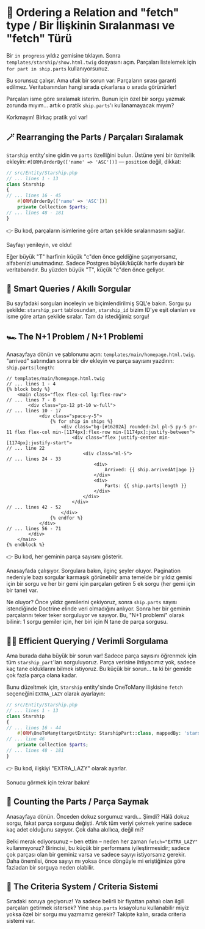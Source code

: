 # 🔢 Ordering a Relation and "fetch" type / Bir İlişkinin Sıralanması ve "fetch" Türü

Bir `in progress` yıldız gemisine tıklayın. Sonra `templates/starship/show.html.twig` dosyasını açın. Parçaları listelemek için `for part in ship.parts` kullanıyorsunuz.

Bu sorunsuz çalışır. Ama ufak bir sorun var: Parçaların sırası garanti edilmez. Veritabanından hangi sırada çıkarlarsa o sırada görünürler!

Parçaları isme göre sıralamak isterim. Bunun için özel bir sorgu yazmak zorunda mıyım... artık o pratik `ship.parts`'ı kullanamayacak mıyım?

Korkmayın! Birkaç pratik yol var!

## 🪄 Rearranging the Parts / Parçaları Sıralamak

`Starship` entity'sine gidin ve `parts` özelliğini bulun. Üstüne yeni bir öznitelik ekleyin: `#[ORM\OrderBy(['name' => 'ASC'])]` — `position` değil, dikkat:


```php
// src/Entity/Starship.php
// ... lines 1 - 13
class Starship
{
// ... lines 16 - 45
    #[ORM\OrderBy(['name' => 'ASC'])]
    private Collection $parts;
// ... lines 48 - 181
}
```

👉 Bu kod, parçaların isimlerine göre artan şekilde sıralanmasını sağlar.

Sayfayı yenileyin, ve oldu!

Eğer büyük "T" harfinin küçük "c"den önce geldiğine şaşırıyorsanız, alfabenizi unutmadınız. Sadece Postgres büyük/küçük harfe duyarlı bir veritabanıdır. Bu yüzden büyük "T", küçük "c"den önce geliyor.

## 🧠 Smart Queries / Akıllı Sorgular

Bu sayfadaki sorguları inceleyin ve biçimlendirilmiş SQL'e bakın. Sorgu şu şekilde: `starship_part` tablosundan, `starship_id` bizim ID'ye eşit olanları ve isme göre artan şekilde sıralar. Tam da istediğimiz sorgu!

## 🏎️ The N+1 Problem / N+1 Problemi

Anasayfaya dönün ve şablonunu açın: `templates/main/homepage.html.twig`. "arrived" satırından sonra bir div ekleyin ve parça sayısını yazdırın: `ship.parts|length`:


```twig
// templates/main/homepage.html.twig
// ... lines 1 - 4
{% block body %}
    <main class="flex flex-col lg:flex-row">
// ... lines 7 - 8
        <div class="px-12 pt-10 w-full">
// ... lines 10 - 17
            <div class="space-y-5">
                {% for ship in ships %}
                    <div class="bg-[#16202A] rounded-2xl pl-5 py-5 pr-11 flex flex-col min-[1174px]:flex-row min-[1174px]:justify-between">
                        <div class="flex justify-center min-[1174px]:justify-start">
// ... line 22
                            <div class="ml-5">
// ... lines 24 - 33
                                <div>
                                    Arrived: {{ ship.arrivedAt|ago }}
                                </div>
                                <div>
                                    Parts: {{ ship.parts|length }}
                                </div>
                            </div>
                        </div>
// ... lines 42 - 52
                    </div>
                {% endfor %}
            </div>
// ... lines 56 - 71
        </div>
    </main>
{% endblock %}
```

👉 Bu kod, her geminin parça sayısını gösterir.

Anasayfada çalışıyor. Sorgulara bakın, ilginç şeyler oluyor. Pagination nedeniyle bazı sorgular karmaşık görünebilir ama temelde bir yıldız gemisi için bir sorgu ve her bir gemi için parçaları getiren 5 ek sorgu (her gemi için bir tane) var.

Ne oluyor? Önce yıldız gemilerini çekiyoruz, sonra `ship.parts` sayısı istendiğinde Doctrine elinde veri olmadığını anlıyor. Sonra her bir geminin parçalarını teker teker sorguluyor ve sayıyor. Bu, "N+1 problemi" olarak bilinir: 1 sorgu gemiler için, her biri için N tane de parça sorgusu.

## 🏋️‍♂️ Efficient Querying / Verimli Sorgulama

Ama burada daha büyük bir sorun var! Sadece parça sayısını öğrenmek için tüm `starship_part`'ları sorguluyoruz. Parça verisine ihtiyacımız yok, sadece kaç tane olduklarını bilmek istiyoruz. Bu küçük bir sorun... ta ki bir gemide çok fazla parça olana kadar.

Bunu düzeltmek için, `Starship` entity'sinde OneToMany ilişkisine `fetch` seçeneğini `EXTRA_LAZY` olarak ayarlayın:


```php
// src/Entity/Starship.php
// ... lines 1 - 13
class Starship
{
// ... lines 16 - 44
    #[ORM\OneToMany(targetEntity: StarshipPart::class, mappedBy: 'starship', fetch: 'EXTRA_LAZY', orphanRemoval: true)]
// ... line 46
    private Collection $parts;
// ... lines 48 - 181
}
```

👉 Bu kod, ilişkiyi "EXTRA\_LAZY" olarak ayarlar.

Sonucu görmek için tekrar bakın!

## 🔢 Counting the Parts / Parça Saymak

Anasayfaya dönün. Önceden dokuz sorgumuz vardı... Şimdi? Hâlâ dokuz sorgu, fakat parça sorgusu değişti. Artık tüm veriyi çekmek yerine sadece kaç adet olduğunu sayıyor. Çok daha akıllıca, değil mi?

Belki merak ediyorsunuz – ben ettim – neden her zaman `fetch="EXTRA_LAZY"` kullanmıyoruz? Birincisi, bu küçük bir performans iyileştirmesidir; sadece çok parçası olan bir geminiz varsa ve sadece sayıyı istiyorsanız gerekir. Daha önemlisi, önce sayıyı mı yoksa önce döngüyle mi eriştiğinize göre fazladan bir sorguya neden olabilir.

## 🧩 The Criteria System / Criteria Sistemi

Sıradaki soruya geçiyoruz! Ya sadece belirli bir fiyattan pahalı olan ilgili parçaları getirmek istersek? Yine `ship.parts` kısayolunu kullanabilir miyiz yoksa özel bir sorgu mu yazmamız gerekir? Takipte kalın, sırada criteria sistemi var.
